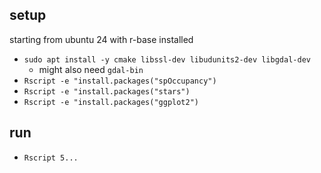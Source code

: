 ## setup
starting from ubuntu 24 with r-base installed
* `sudo apt install -y cmake libssl-dev libudunits2-dev libgdal-dev`
   * might also need `gdal-bin`
* `Rscript -e "install.packages("spOccupancy")`
* `Rscript -e "install.packages("stars")`
* `Rscript -e "install.packages("ggplot2")`
## run
* `Rscript 5...`